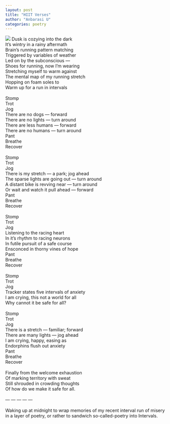 ```yaml
---
layout: post
title: "HIIT Verses"
author: "Anbarasi U"
categories: poetry
---
```

![](https://miro.medium.com/max/2040/1*dbgo4inV8o4FD_50GLyMnQ.png)
Dusk is cozying into the dark  
It’s wintry in a rainy aftermath  
Brain’s running pattern matching  
Triggered by variables of weather  
Led on by the subconscious —  
Shoes for running, now I’m wearing  
Stretching myself to warm against  
The mental map of my running stretch  
Hopping on foam soles to  
Warm up for a run in intervals  
\
Stomp  
Trot  
Jog  
There are no dogs — forward  
There are no lights — turn around  
There are less humans — forward  
There are no humans — turn around  
Pant  
Breathe  
Recover  
\
Stomp  
Trot  
Jog  
There is my stretch — a park; jog ahead  
The sparse lights are going out — turn around  
A distant bike is revving near — turn around  
Or wait and watch it pull ahead — forward  
Pant  
Breathe  
Recover  
\
Stomp  
Trot  
Jog  
Listening to the racing heart  
In it’s rhythm to racing neurons  
In futile pursuit of a safe course  
Ensconced in thorny vines of hope  
Pant  
Breathe  
Recover  
\
Stomp  
Trot  
Jog  
Tracker states five intervals of anxiety  
I am crying, this not a world for all  
Why cannot it be safe for all?  
\
Stomp  
Trot  
Jog  
There is a stretch — familiar; forward  
There are many lights — jog ahead  
I am crying, happy, easing as  
Endorphins flush out anxiety  
Pant  
Breathe  
Recover  
\
Finally from the welcome exhaustion  
Of marking territory with sweat  
Still shrouded in crowding thoughts  
Of how do we make it safe for all.  
\
— — — — —  
\
Waking up at midnight to wrap memories of my recent interval run of misery in a layer of poetry, or rather to sandwich so-called-poetry into Intervals.